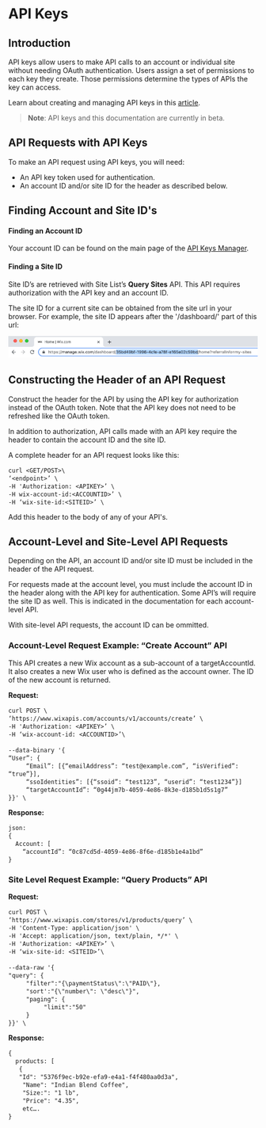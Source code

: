 # API Keys

## Introduction

API keys allow users to make API calls to an account or individual site without needing OAuth authentication.  Users assign a set of permissions to each key they create. Those permissions determine the types of APIs the key can access.

Learn about creating and managing API keys in this [article](https://support.wix.com/en/article/about-wix-api-keys).

>**Note**: API keys and this documentation are currently in beta.

## API Requests with API Keys

To make an API request using API keys, you will need:
- An API key token used for authentication.
- An account ID and/or site ID for the header as described below.

## Finding Account and Site ID's

#### Finding an Account ID

Your account ID can be found on the main page of the [API Keys Manager](https://manage.wix.com/account/api-keys).

#### Finding a Site ID

Site ID’s are retrieved with Site List’s **Query Sites** API. This API requires authorization with the API key and an account ID.

The site ID for a current site can be obtained from the site url in your browser. For example, the site ID appears after the '/dashboard/' part of this url:

![site Id in URL](./../media/siteid.png)

## Constructing the Header of an API Request

Construct the header for the API by using the API key for authorization instead of the OAuth token. Note that the API key does not need to be refreshed like the OAuth token.

In addition to authorization, API calls made with an API key require the header to contain the account ID and the site ID.

A complete header for an API request looks like this:

```
curl <GET/POST>\
‘<endpoint>’ \
-H 'Authorization: <APIKEY>’ \
-H wix-account-id:<ACCOUNTID>’ \
-H ‘wix-site-id:<SITEID>’ \

```

Add this header to the body of any of your API's.

## Account-Level and Site-Level API Requests

Depending on the API, an account ID and/or site ID must be included in the header of the API request.

For requests made at the account level, you must include the account ID in the header along with the API key for authentication. Some API’s will  require the site ID as well. This is indicated in the documentation for each account-level API.

With site-level API requests, the account ID can be ommitted.

### Account-Level Request Example: “Create Account” API

This API creates a new Wix account as a sub-account of a targetAccountId. It also creates a new Wix user who is defined as the account owner. The ID of the new account is returned.

**Request:**

```
curl POST \
‘https://www.wixapis.com/accounts/v1/accounts/create’ \
-H 'Authorization: <APIKEY>’ \
-H ‘wix-account-id: <ACCOUNTID>’\

--data-binary '{
“User”: {
     “Email”: [{“emailAddress”: “test@example.com”, “isVerified”: “true”}],
     “ssoIdentities”: [{“ssoid”: “test123”, “userid”: “test1234”}]
     “targetAccountId”: “0g44jm7b-4059-4e86-8k3e-d185b1d5s1g7”
}}' \
```

**Response:**

```
json:
{
  Account: [
    “accountId”: “0c87cd5d-4059-4e86-8f6e-d185b1e4a1bd”
}
```

### Site Level Request Example: “Query Products” API

**Request:**

```
curl POST \
‘https://www.wixapis.com/stores/v1/products/query’ \
-H 'Content-Type: application/json' \
-H 'Accept: application/json, text/plain, */*' \
-H 'Authorization: <APIKEY>’ \
-H ‘wix-site-id: <SITEID>’\

--data-raw '{
"query": {
     "filter":"{\paymentStatus\":\"PAID\"},
     "sort':"{\"number\": \"desc\"}",
     "paging": {
          "limit":"50"
     }
}}' \
```

**Response:**

```json:
{
  products: [
   {
   "Id": "5376f9ec-b92e-efa9-e4a1-f4f480aa0d3a",
    "Name": "Indian Blend Coffee",
    "Size:": "1 lb",
    "Price": "4.35",
    etc….
}
```
